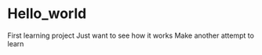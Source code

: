 Hello_world
===========

First learning project
Just want to see how it works
Make another attempt to learn
